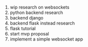 1. wip research on websockets
2. python backend research
3. backend django
4. backend flask instead research
5. flask tutorial
6. start mvp proposal
7. implement a simple websocket app
